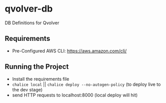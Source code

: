 # qvolver-db
DB Definitions for Qvolver

## Requirements
- Pre-Configured AWS CLI: https://aws.amazon.com/cli/

## Running the Project
- Install the requirements file
- `chalice local` || `chalice deploy --no-autogen-policy` (to deploy live to the dev stage)
- send HTTP requests to localhost:8000 (local deploy will hit)